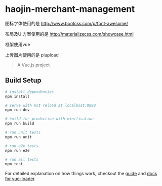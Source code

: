 # haojin-merchant-management

图标字体使用的是 http://www.bootcss.com/p/font-awesome/

布局及UI方案使用的是 http://materializecss.com/showcase.html

框架使用vue

上传图片使用的是 plupload

> A Vue.js project

## Build Setup

``` bash
# install dependencies
npm install

# serve with hot reload at localhost:8080
npm run dev

# build for production with minification
npm run build

# run unit tests
npm run unit

# run e2e tests
npm run e2e

# run all tests
npm test
```

For detailed explanation on how things work, checkout the [guide](http://vuejs-templates.github.io/webpack/) and [docs for vue-loader](http://vuejs.github.io/vue-loader).
